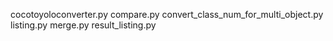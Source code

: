 cocotoyoloconverter.py
compare.py
convert_class_num_for_multi_object.py
listing.py
merge.py
result_listing.py
